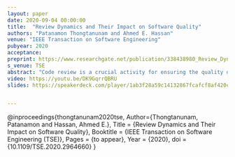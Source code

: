 ```yaml
---
layout: paper
date: 2020-09-04 00:00:00
title:  "Review Dynamics and Their Impact on Software Quality"
authors: "Patanamon Thongtanunam and Ahmed E. Hassan"
venue: "IEEE Transaction on Software Engineering"
pubyear: 2020
acceptance: 
preprint: https://www.researchgate.net/publication/338438980_Review_Dynamics_and_Their_Impact_on_Software_Quality
s_venue: TSE
abstract: "Code review is a crucial activity for ensuring the quality of software products. Unlike the traditional code review process of the past where reviewers independently examine software artifacts, contemporary code review processes allow teams to collaboratively examine and discuss proposed patches. While the visibility of reviewing activities including review discussions in a contemporary code review tends to increase developer collaboration and openness, little is known whether such visible information influences the evaluation decision of a reviewer or not (i.e., knowing others’ feedback about the patch before providing ones own feedback). Therefore, in this work, we set out to investigate the review dynamics, i.e., a practice of providing a vote to accept a proposed patch, in a code review process. To do so, we first characterize the review dynamics by examining the relationship between the evaluation decision of a reviewer and the visible information about a patch under review (e.g., comments and votes that are provided by prior co-reviewers). We then investigate the association between the characterized review dynamics and the defect-proneness of a patch. Through a case study of 83,750 patches of the OpenStack and Qt projects, we observe that the amount of feedback (either votes and comments of prior reviewers) and the co-working frequency of a reviewer with the patch author are highly associated with the likelihood that the reviewer will provide a positive vote to accept a proposed patch. Furthermore, we find that the proportion of reviewers who provided a vote consistent with prior reviewers is significantly associated with the defect-proneness of a patch. However, the associations of these review dynamics are not as strong as the confounding factors (i.e., patch characteristics and overall reviewing activities). Our observations shed light on the implicit influence of the visible information about a patch under review on the evaluation decision of a reviewer. Our findings suggest that the code reviewing policies that are mindful of these practices may help teams improve code review effectiveness. Nonetheless, such review dynamics should not be too concerning in terms of software quality."
video: https://youtu.be/DK9GqrrQBRU
slides: https://speakerdeck.com/player/1ab3f28a59c14132867fcafcf8af420c


---
```

@inproceedings{thongtanunam2020tse,
	Author={Thongtanunam, Patanamon and Hassan, Ahmed E.},
	Title = {Review Dynamics and Their Impact on Software Quality},
	Booktitle = {IEEE Transaction on Software Engineering (TSE)},
	Pages = {to appear},
	Year = {2020},
	doi = {10.1109/TSE.2020.2964660}
}

